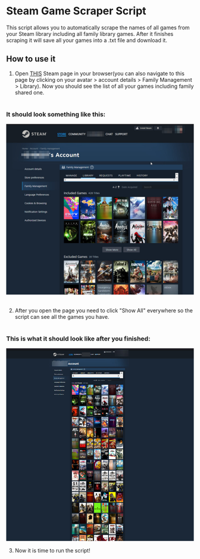 # Steam Game Scraper Script

This script allows you to automatically scrape the names of all games from your Steam library including all family library games. After it finishes scraping it will save all your games into a .txt file and download it.

## How to use it

1. Open <a href="https://store.steampowered.com/account/familymanagement?tab=library" target="_blank">THIS</a> Steam page in your browser(you can also navigate to this page by clicking on your avatar > account details > Family Management > Library). Now you should see the list of all your games including family shared one.
<br></br>
<h3>It should look something like this:</h3>

![Screenshot](images/screenshot1.jpg)
<br></br>

2. After you open the page you need to click "Show All" everywhere so the script can see all the games you have. 
<br></br>
<h3>This is what it should look like after you finished:</h3>

![Screenshot](images/screenshot2.jpg) 

3. Now it is time to run the script!
